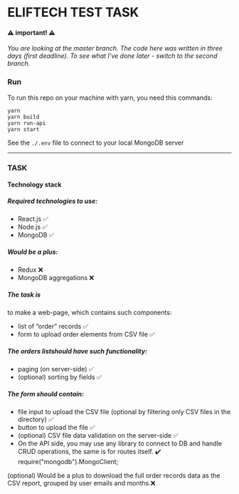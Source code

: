 # ELIFTECH TEST TASK

#### ⚠️ important! ⚠️

_You are looking at the master branch. The code here was written in three days (first deadline). To see what I've done later - switch to the second branch._

### Run

To run this repo on your machine with yarn, you need this commands:

```
yarn
yarn build
yarn run-api
yarn start
```

See the `./.env` file to connect to your local MongoDB server

---

### TASK

#### Technology stack

##### Required technologies to use:

- React.js ✅
- Node.js ✅
- MongoDB ✅

##### Would be a plus:

- Redux ❌
- MongoDB aggregations ❌

##### The task is

to make a web-page, which contains such components:

- list of “order” records ✅
- form to upload order elements from CSV file ✅

##### The orders list​ should have such functionality:

- paging (on server-side) ✅
- (optional) sorting by fields ✅

##### The form​ should contain:

- file input to upload the CSV file (optional by filtering only CSV files in the directory) ✅
- button to upload the file ✅
- (optional) CSV file data validation on the server-side ✅
- On the API side, you may use any library to connect to DB and handle CRUD operations, the same is for routes itself. ✔️ require("mongodb").MongoClient;

(optional) Would be a plus​ to download the full order records data as the CSV report, grouped by ​user emails​ and ​months​.❌

